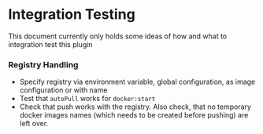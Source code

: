 
# Integration Testing

This document currently only holds some ideas of how and what to integration test this plugin

### Registry Handling

* Specify registry via environment variable, global configuration, as image configuration or with name
* Test that `autoPull` works for `docker:start`
* Check that push works with the registry. Also check, that no temporary docker images names (which needs to
  be created before pushing) are left over.